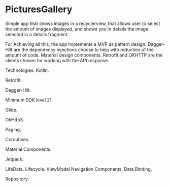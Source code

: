 # PicturesGallery

Simple app that shows images in a recyclerview, that allows user to select the amount of images displayed, and shows you in details the image selected in a details fragment.

For Achieving all this, the app implements a MVP as pattern design.
Dagger-Hilt are the dependency injections choose to help with reduction of the amount of code.
Material design components.
Retrofit and OKHTTP are the clients chosen for working with the API response.

Technologies.
Kotlin.

Retrofit.

Dagger-Hilt.

Minimum SDK level 21.

Glide.

OkHttp3.

Paging.

Coroutines.

Material Components.

Jetpack:

LifeData.
Lifecycle.
ViewModel
Navigation Components.
Data Binding.

Repository.

